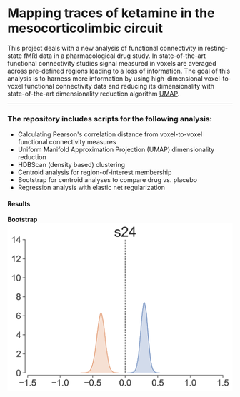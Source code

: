 # Mapping traces of ketamine in the mesocorticolimbic circuit


This project deals with a new analysis of functional connectivity in resting-state fMRI data in a pharmacological drug study.
In state-of-the-art functional connectivity studies signal measured in voxels are averaged across pre-defined regions
leading to a loss of information. The goal of this analysis is to harness more information by using high-dimensional
voxel-to-voxel functional connectivity data and reducing its dimensionality with state-of-the-art dimensionality reduction
algorithm [UMAP](https://arxiv.org/abs/1802.03426).


___

### The repository includes scripts for the following analysis:

- Calculating Pearson's correlation distance from voxel-to-voxel functional connectivity measures
- Uniform Manifold Approximation Projection (UMAP) dimensionality reduction
- HDBScan (density based) clustering
- Centroid analysis for region-of-interest membership
- Bootstrap for centroid analyses to compare drug vs. placebo
- Regression analysis with elastic net regularization


#### Results
**Bootstrap**
![Results Bootstrap](https://github.com/Jennt11/Masterthesis/blob/master/Plots/Density_bootstrap_baselinesplit_comparison_baseline_s24.png)
